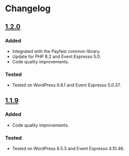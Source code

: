 # Changelog

## [1.2.0](https://github.com/Payfast/mod-eventespresso/releases/tag/v1.2.0)

### Added

- Integrated with the Payfast common library.
- Update for PHP 8.2 and Event Espresso 5.0.
- Code quality improvements.

### Tested

- Tested on WordPress 6.8.1 and Event Espresso 5.0.37.

## [1.1.9](https://github.com/Payfast/mod-eventespresso/releases/tag/v1.1.9)

### Added

- Code quality improvements.

### Tested

- Tested on WordPress 6.5.3 and Event Espresso 4.10.46.
